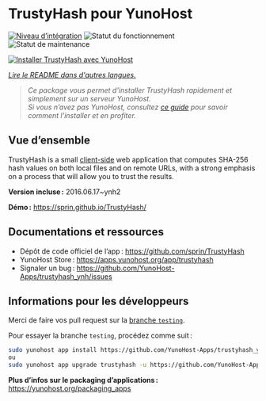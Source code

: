 <!--
Nota bene : ce README est automatiquement généré par <https://github.com/YunoHost/apps/tree/master/tools/readme_generator>
Il NE doit PAS être modifié à la main.
-->

# TrustyHash pour YunoHost

[![Niveau d’intégration](https://apps.yunohost.org/badge/integration/trustyhash)](https://ci-apps.yunohost.org/ci/apps/trustyhash/)
![Statut du fonctionnement](https://apps.yunohost.org/badge/state/trustyhash)
![Statut de maintenance](https://apps.yunohost.org/badge/maintained/trustyhash)

[![Installer TrustyHash avec YunoHost](https://install-app.yunohost.org/install-with-yunohost.svg)](https://install-app.yunohost.org/?app=trustyhash)

*[Lire le README dans d'autres langues.](./ALL_README.md)*

> *Ce package vous permet d’installer TrustyHash rapidement et simplement sur un serveur YunoHost.*  
> *Si vous n’avez pas YunoHost, consultez [ce guide](https://yunohost.org/install) pour savoir comment l’installer et en profiter.*

## Vue d’ensemble

TrustyHash is a small [client-side](https://unhosted.org/) web application that
computes SHA-256 hash values on both local files and on remote URLs, with a
strong emphasis on a process that will allow you to trust the results.


**Version incluse :** 2016.06.17~ynh2

**Démo :** <https://sprin.github.io/TrustyHash/>
## Documentations et ressources

- Dépôt de code officiel de l’app : <https://github.com/sprin/TrustyHash>
- YunoHost Store : <https://apps.yunohost.org/app/trustyhash>
- Signaler un bug : <https://github.com/YunoHost-Apps/trustyhash_ynh/issues>

## Informations pour les développeurs

Merci de faire vos pull request sur la [branche `testing`](https://github.com/YunoHost-Apps/trustyhash_ynh/tree/testing).

Pour essayer la branche `testing`, procédez comme suit :

```bash
sudo yunohost app install https://github.com/YunoHost-Apps/trustyhash_ynh/tree/testing --debug
ou
sudo yunohost app upgrade trustyhash -u https://github.com/YunoHost-Apps/trustyhash_ynh/tree/testing --debug
```

**Plus d’infos sur le packaging d’applications :** <https://yunohost.org/packaging_apps>
